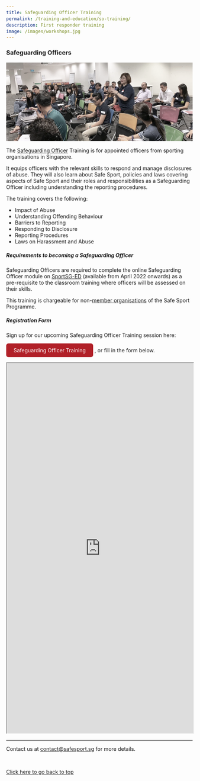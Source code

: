 ```yaml
---
title: Safeguarding Officer Training
permalink: /training-and-education/so-training/
description: First responder training
image: /images/workshops.jpg
---
```

### **Safeguarding Officers**

![Alt text for image on Isomer site](/images/SO%20Training.jpg)

The [Safeguarding Officer](https://www.safesport.sg/case-management/safeguarding-officer) Training is for appointed officers from sporting organisations in Singapore. 

It equips officers with the relevant skills to respond and manage disclosures of abuse. They will also learn about Safe Sport, policies and laws covering aspects of Safe Sport and their roles and responsibilities as a Safeguarding
Officer including understanding the reporting procedures.  

The training covers the following:
* Impact of Abuse
* Understanding Offending Behaviour
* Barriers to Reporting
* Responding to Disclosure
* Reporting Procedures
* Laws on Harassment and Abuse

##### **Requirements to becoming a Safeguarding Officer**

Safeguarding Officers are required to complete the online Safeguarding Officer module on [SportSG-ED](https://www.sportsync.sg/App/Login?ReturnUrl=%2fApp%2fHome%2fLaunchSMLP) (available from April 2022 onwards) as a pre-requisite to the classroom training where officers will be assessed on their skills. 

This training is chargeable for non-[member organisations](/about/memberorganisations) of the Safe Sport Programme. 

##### **Registration Form**
Sign up for our upcoming Safeguarding Officer Training session here:

<style>
      .button {
        display: inline-block;
        padding: 10px 20px;
        text-align: center;
        text-decoration: none;
        color: #ffffff;
        background-color: #B12028;
        border-radius: 6px;
        outline: none;
      }
    </style>
		
<a target="_blank" href="https://form.gov.sg/5fd0341bfc3f3100111264b5a" class="button" style="text-decoration: none; color:#FFFFFF">Safeguarding Officer Training</a> , or fill in the form below.

<iframe id="iframe" src="https://form.gov.sg/5fd0341bfc3f3100111264b5" style="width:100%;height:1000px"></iframe>

<br>

---
Contact us at [contact@safesport.sg](mailto:contact@safesport.sg) for more details.

<br>

[Click here to go back to top](#safeguarding-officers)